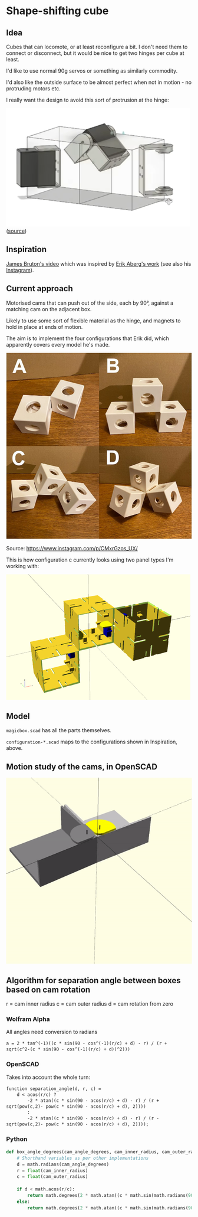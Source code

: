 # Shape-shifting cube

## Idea

Cubes that can locomote, or at least reconfigure a bit. I don't need them to
connect or disconnect, but it would be nice to get two hinges per cube at
least.

I'd like to use normal 90g servos or something as similarly commodity.

I'd also like the outside surface to be almost perfect when not in motion - no
protruding motors etc.

I really want the design to avoid this sort of protrusion at the hinge:

![](doc/bruton.png) ([source](https://youtu.be/opGOs7Zxeas?t=76))

## Inspiration

[James Bruton's video](https://www.youtube.com/watch?v=opGOs7Zxeas) which was inspired by
[Erik Aberg's work](https://www.youtube.com/erikabergworks) (see also his
[Instagram](https://www.instagram.com/erik_aberg_works/)).

## Current approach

Motorised cams that can push out of the side, each by 90°, against a matching
cam on the adjacent box.

Likely to use some sort of flexible material as the hinge, and magnets to hold
in place at ends of motion.

The aim is to implement the four configurations that Erik did, which
apparently covers every model he's made.

![](doc/configurations.jpg)

Source: https://www.instagram.com/p/CMxrGzos_UX/

This is how configuration c currently looks using two panel types I'm working
with:

![](doc/configuration-c.png)

## Model

`magicbox.scad` has all the parts themselves.

`configuration-*.scad` maps to the configurations shown in Inspiration, above.

## Motion study of the cams, in OpenSCAD

![](motion/motion_study.gif)

## Algorithm for separation angle between boxes based on cam rotation

r = cam inner radius
c = cam outer radius
d = cam rotation from zero

### Wolfram Alpha

All angles need conversion to radians

    a = 2 * tan^(-1)((c * sin(90 - cos^(-1)(r/c) + d) - r) / (r + sqrt(c^2-(c * sin(90 - cos^(-1)(r/c) + d))^2)))

### OpenSCAD

Takes into account the whole turn:

```OpenSCAD
function separation_angle(d, r, c) =
    d < acos(r/c) ?
        -2 * atan((c * sin(90 - acos(r/c) + d) - r) / (r + sqrt(pow(c,2)- pow(c * sin(90 - acos(r/c) + d), 2))))
        :
        -2 * atan((c * sin(90 - acos(r/c) + d) - r) / (r - sqrt(pow(c,2)- pow(c * sin(90 - acos(r/c) + d), 2))));
```

### Python

```python
def box_angle_degrees(cam_angle_degrees, cam_inner_radius, cam_outer_radius):
    # Shorthand variables as per other implementations
    d = math.radians(cam_angle_degrees)
    r = float(cam_inner_radius)
    c = float(cam_outer_radius)

    if d < math.acos(r/c):
        return math.degrees(2 * math.atan((c * math.sin(math.radians(90) - math.acos(r/c) + d) - r) / (r + math.sqrt(pow(c, 2) - pow(c * math.sin(math.radians(90) - math.acos(r/c) + d), 2)))))
    else:
        return math.degrees(2 * math.atan((c * math.sin(math.radians(90) - math.acos(r/c) + d) - r) / (r - math.sqrt(pow(c, 2) - pow(c * math.sin(math.radians(90) - math.acos(r/c) + d), 2)))))
```
